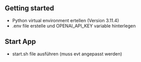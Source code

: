 ## Getting started

- Python virtual environment ertellen (Version 3.11.4)
- .env file erstelle und OPENAI_API_KEY variable hinterlegen

## Start App

- start.sh file ausführen (muss evt angepasst werden)
